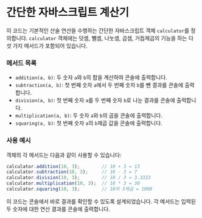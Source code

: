 # 간단한 자바스크립트 계산기

이 코드는 기본적인 산술 연산을 수행하는 간단한 자바스크립트 객체 `calculator`를 정의합니다. `calculator` 객체에는 덧셈, 뺄셈, 나눗셈, 곱셈, 거듭제곱의 기능을 하는 다섯 가지 메서드가 포함되어 있습니다.

### 메서드 목록

- `addition(a, b)`: 두 숫자 `a`와 `b`의 합을 계산하여 콘솔에 출력합니다.
- `subtraction(a, b)`: 첫 번째 숫자 `a`에서 두 번째 숫자 `b`를 뺀 결과를 콘솔에 출력합니다.
- `division(a, b)`: 첫 번째 숫자 `a`를 두 번째 숫자 `b`로 나눈 결과를 콘솔에 출력합니다.
- `multiplication(a, b)`: 두 숫자 `a`와 `b`의 곱을 콘솔에 출력합니다.
- `squaring(a, b)`: 첫 번째 숫자 `a`의 `b`제곱 값을 콘솔에 출력합니다.

### 사용 예시

객체의 각 메서드는 다음과 같이 사용할 수 있습니다:

```javascript
calculator.addition(10, 3);        // 10 + 3 = 13
calculator.subtraction(10, 3);     // 10 - 3 = 7
calculator.division(10, 3);        // 10 / 3 ≈ 3.3333
calculator.multiplication(10, 3);  // 10 * 3 = 30
calculator.squaring(10, 3);        // 10의 3제곱 = 1000
```

이 코드는 콘솔에서 바로 결과를 확인할 수 있도록 설계되었습니다. 각 메서드는 입력된 두 숫자에 대한 연산 결과를 콘솔에 출력합니다.
